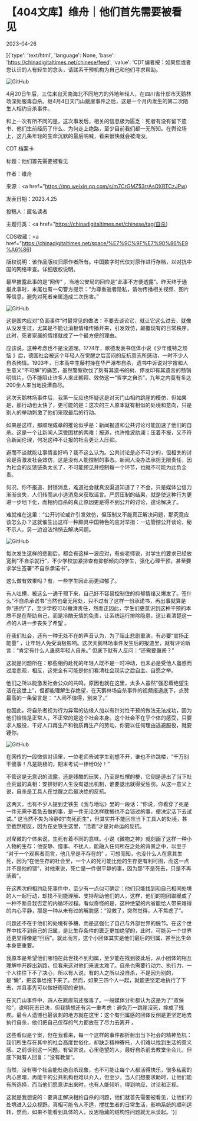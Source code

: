 # 【404文库】维舟｜他们首先需要被看见

2023-04-26

[{'type': 'text/html', 'language': None, 'base': 'https://chinadigitaltimes.net/chinese/feed', 'value': 'CDT编者按：如果您或者您认识的人有轻生的念头，请联系干预机构为自己和他们寻求帮助。

![GitHub](https://chinadigitaltimes.net/chinese/files/2023/04/image-1682516514753.png)

4月20日午后，三位来自天南海北不同地方的外地年轻人，在四川省什邡市天鹅林场深处服毒自杀。继4月4日天门山跳崖事件之后，这是一个月内发生的第二次陌生人相约自杀事件。

和上一次有所不同的是，这次事发后，相关的信息极为匮乏：死者有没有留下遗书、他们生前经历了什么、为何走上绝路，至少目前我们都一无所知。在舆论场上，这几条年轻的生命沉默的最后呐喊，看来很快就会被淹没。



CDT 档案卡

标题：他们首先需要被看见

作者：维舟

来源：<a href="https://mp.weixin.qq.com/s/m7CrGMZ53rrAsOXBTCzJPw)

发表日期：2023.4.25

投稿人：匿名读者

主题归类：<a href="https://chinadigitaltimes.net/chinese/tag/自杀)

CDS收藏：<a href="https://chinadigitaltimes.net/space/%E7%9C%9F%E7%90%86%E9%A6%86)

版权说明：该作品版权归原作者所有。中国数字时代仅对原作进行存档，以对抗中国的网络审查。详细版权说明。





最早披露此事的是“网传” ，当地公安局的回应是“此事不方便透露”。昨天终于通报此事时，末尾也有一句警方提示：“为尊重逝者隐私，请勿传播相关视频、图片等信息，避免对死者亲属造成二次伤害。”

![GitHub](https://chinadigitaltimes.net/chinese/files/2023/04/image-1682517192826.png)

这是国内应对“负面事件”时最常见的做法：不要去谈论它，就让它这么过去，就像从没发生过，尤其是不能让消极情绪传播开来，引发效仿，颠覆现有的日常秩序。此时，死者家属的情绪就成了一个最方便的理由。

应该说，这种考虑也不是没道理。1774年，歌德发表书信体小说《少年维特之烦恼 》后，德国社会被这个年轻人在觉醒之后苦闷的反抗意志所感动，一时不少人自杀殉情。1903年，日本高中生藤村操在华严瀑布自杀，遗书中诉说对宇宙和人生意义“不可解”的痛苦，虽然警察砍伐了刻有其遗书的树、停发印有其遗言的畅销明信片，仍不能阻止许多人来此朝拜、效仿这一“哲学之自杀”，九年之内竟有多达200余人来当地投潭自尽。

这次天鹅林场事件后，我第一反应也怀疑这是对天门山相约跳崖的模仿，但如果是，那行动也太快了，更可能的是：这次的三人原本就有相似的处境和意向，只是别人的举动刺激了他们采取最后的行动。

如果是这样，那顺理成章的推论似乎是：新闻报道和公共讨论可能加速了他们的自杀。这是一个让新闻人深受困扰的两难：报道，也许推波助澜；压着不报，又不符合新闻伦理，何况这种不让报的社会更让人压抑。

避而不谈就能让事情变好吗？我不这么认为。公共讨论是必不可少的，但相关的讨论是否激发社会效仿，这是没有人能控制的事态。新闻人没办法承担无限责任，因为社会的反馈链条太长了，不可能预见并控制每一个环节，也就不可能为此负全责。

何况，你不报道、封锁消息，难道社会就真没渠道知道了？不会，只是媒体公信力渐渐丧失，人们转而从小道消息来获取谣言。严厉压制的结果，就是使这种行为更进一步地下化，而相约自杀的真正原因更是得不到公开的讨论，遑论解决了。

难就难在这里：“公开讨论或许引发效仿，但压制又不能真正解决问题，那究竟应该怎么办？这就催生出这样一种颇具中国特色的应对举措：一边管控公开谈论，秘不示人，另一边设法悄悄去解决问题。

![GitHub](https://chinadigitaltimes.net/chinese/files/2023/04/image-1682517173406.png)

每次发生这样的悲剧后，都会有这样一波应对，有些老师说，对学生的要求已经放宽到“不自杀就行”，不少学校加紧排查有抑郁倾向的学生，强化心理干预，甚至要求学生签署“不自杀承诺书”。

这么做有效果吗？有，一些学生因此而更抑郁了。

有人吐槽，被这么一通干预下来，自己好不容易控制住的抑郁情绪又爆发了。签什么“不自杀承诺书”当然也毫无用处，只不过有了这样一份承诺书，再出事就算是你“违约”了，至少学校可以撇清责任，然而正因此，学生们更意识到这种干预的本质不是在帮助自己，而是冷酷无情的免责，让系统运行排除隐患，这让看清楚这一点的人进一步丧失了希望 。

在我们社会，还有一种无处不在的声音认为，为了阻止悲剧重演，有必要“宣扬正能量” ，让年轻人免受消极影响。这次天鹅林场事件发生后的报道里，就有评论断言：“肯定有什么人蛊惑年轻人自杀。” 但底下就有人反问：“还需要蛊惑？”

这就是问题所在：那些相约赴死的年轻人既不是一时冲动，也未必是受他人蛊惑而过度悲观，相反，这完全有可能是他们看清社会现实之后自主、自愿之举。

他们之所以能激发社会公众的共鸣，原因也就在这里，太多人虽然“强忍着绝望生活在这世上”，但都能理解生存绝望，在天鹅林场自杀事件的视频报道底下，点赞最高的一条留言是： “人间不值得，别来了。”

也因此，将自杀者视为行为异常的边缘人加以有针对性干预的做法无法成功，因为他们恰恰是正常人，不正常的是这个社会本身。这个社会不在乎个体的感受，只要求人服役，干好人口再生产和物质再生产的劳动，你要以任何理由逃避服役，就要锤你。

![GitHub](https://chinadigitaltimes.net/chinese/files/2023/04/image-1682517264068.png)

在网传的一段微信对话里，一位老师告诫学生别想不开，谁也不许跳楼，“千万别干傻事！凡是跳楼的，期末考试一律给0分！”

不管这是无意识的流露，还是残酷的玩笑，乃至是杜撰的梗，它倒是道出了当下社会荒诞的真相：安排好的人生没有退出机制，谁要退出就得受惩罚。从这一意义上说，自杀是工具人在觉醒之后最决绝的反抗。

这两天，也有不少人提到史铁生《我与地坛》里的一段话：“你说，你看穿了死是一件无需乎着急去做的事，是一件无论怎样耽搁也不会错过的事，便决定活下去试试。” 这当然不失为冷静的“向死而生”，但其实并不能回应当下工具人的处境，甚至截然相反，因为在史铁生这里，“活着”才是对命运的反抗。

对卑微的个体来说，生死有着不同的意味。小说《微物之神》就刻画了这样一种小人物的生存：他安静、懂事、不扰人，能融入任何所在之处的背景之中，以至于 “对于一个观察者而言，他几乎是不存在的” 。可想而知，也没什么人在意其生死，因为“在他生存的社会里，一个人的死可能比他的生存更有利可图，而这一点并不是他的错”，对他来说，死亡是一件很平静的事，因为那“不是死去，只是不再活着”。

在这两次的相约赴死事件中，至少有一点似可确定：他们只能找到和自己相同处境的人一起行动，却找不到能理解、支持帮助他们的人，这样，他们的抱团取暖成了一种不断自我否定的内循环过程。看似奇怪的是，这种绝望的内省能给人带来难得的内心平静，那是一种从未有过的解脱感：“没救了，突然觉得，人不焦虑了”。

问题还不在于他们的处境有多糟，而是这强化了自己与外部世界的脱节。在这个世界中找不到自己的归属，是比生存条件的匮乏更加绝望的，此时，可能另一个世界还更显得像是“归宿”。就此而言，这个小团体其实是他们最后的归属，甚至比生命本身更重要。

我原本是希望他们哪怕在此世找不到归属，至少能在找到彼此后，从小团体的相互理解中开辟出新路，但看来这对他们来说太难了。自杀也需要行动力、执行力，一个人往往下不了决心，所以有人说，有的人之所以没自杀，不是因为别的，是“懒”，把这事给拖下来了。然而，如果三四个人一起，就能更坚定地执行了下去，并且事先可以做好周密的安排。

在天门山事件中，四人在跳崖前还服毒了。一般媒体分析都认为这是为了“双保险”，说明死志已决，但我猜想还有另一重考虑：避免万一跳崖沒死，摔成了残疾。最令人遗憾也最讽刺的地方就在这里：这个有归属感的团体反倒是更坚定地去执行自杀，他们把自己仅存的气力都放在了尽力去离开 。

这些看似是个案，但在我看来，每一个这样的事件都折射出当下社会的精神危机：我们所生存在其中的社会高度世俗化，却缺乏精神寄托，人们难以找到生活的意义感。之前谈到这一问题，有留言说，心里绝望的人，最好自杀前去教堂坐会儿，但底下就有人回复：“没有教堂”。

当然，没有哪个社会能杜绝自杀现象，也不可能让每个人都活得快乐，很多私密的内心黑暗，再能干的公共机构也难以介入，但至少，当人们想要求助时，让他们能有所选择，而当他们愿意讲出来时，也有人能倾听，得到响应、讨论和正视。

这就是我想说的：要真正解决相约自杀的问题，他们就首先需要被看见，让他们的处境进入公众视野。真相可能令人不适，搅扰生者的日常生活，影响系统的顺利运转，然而，如果不能看到具体的人，反思隐藏的结构性问题就无从谈起。'}]